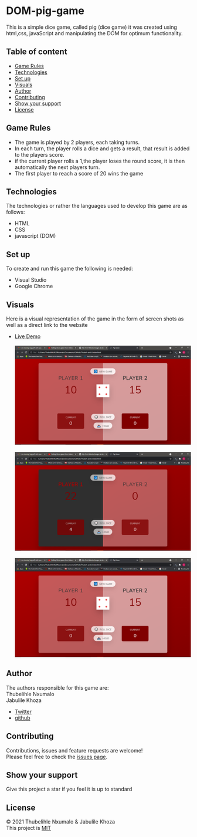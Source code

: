 # DOM-pig-game
This is a simple dice game, called pig (dice game) it was created using html,css, javaScript and manipulating the DOM for optimum functionality.
 ## Table of content
 * [Game Rules](#game-rules)
 * [Technologies](#technologies)
 * [Set up](#set-up)
 * [Visuals](#visuals)
 * [Author](#author)
 * [Contributing](#contributing)
 * [Show your support](#show-your-support)
 * [License](#license)
 ## Game Rules
 * The game is played by 2 players, each taking turns.
 * In each turn, the player rolls a dice and gets a result, that result is added to the players score.
 * if the current player rolls a 1,the player loses the round score, it is then automatically the next players turn.
 * The first player to reach a score of 20 wins the game
 
 ## Technologies
 The technologies or rather the languages used to develop this game are as follows:
 * HTML
 * CSS
 * javascript (DOM)

 
 ## Set up
 To create and run this game the following is needed:
 * Visual Studio
 * Google Chrome
 
 ## Visuals
 Here is a visual representation of the game in the form of screen shots as well as a direct link to the website
 * [Live Demo](http://127.0.0.1:5500/index.html) <br/><br/>
 ![](https://github.com/ThubehN/DOM-pig-game/blob/main/Images/Screenshot%20(32).png)<br/><br/>
  ![](https://github.com/ThubehN/DOM-pig-game/blob/main/Images/Screenshot%20(31).png)<br/><br/>
  ![](https://github.com/ThubehN/DOM-pig-game/blob/main/Images/Screenshot%20(32).png)
 
 ## Author
 The authors responsible for this game are:<br/>
 Thubelihle Nxumalo<br/>
 Jabulile Khoza
 * [Twitter](https://twitter.com/Thubeh_N)
 * [github](https://github.com/ThubehN)
 
 ## Contributing
 Contributions, issues and feature requests are welcome!<br/>
 Please feel free to check the [issues page](https://github.com/ThubehN/DOM-pig-game/issues).
 
 ## Show your support
 Give this project a star if you feel it is up to standard
 
 ## License
 &copy; 2021 Thubelihle Nxumalo & Jabulile Khoza<br/>
 This project is [MIT](https://github.com/ThubehN/My-First-Websit)